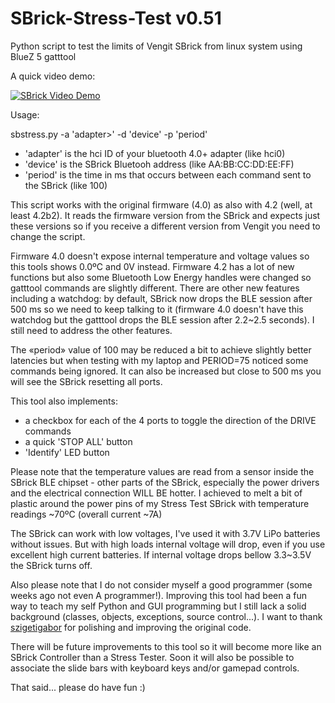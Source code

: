 # SBrick-Stress-Test v0.51

Python script to test the limits of Vengit SBrick from linux system using BlueZ 5 gatttool

A quick video demo:

[![SBrick Video Demo](http://img.youtube.com/vi/4ee8OOaZ0eI/0.jpg)](http://www.youtube.com/watch?v=4ee8OOaZ0eI)

Usage:

sbstress.py -a 'adapter>' -d 'device' -p 'period'
  
- 'adapter' is the hci ID of your bluetooth 4.0+ adapter (like hci0)
-  'device'  is the SBrick Bluetooh address (like AA:BB:CC:DD:EE:FF)
-  'period'  is the time in ms that occurs between each command sent to the SBrick (like 100)
  
This  script works with the original firmware (4.0) as also with 4.2 (well, at least 4.2b2). It reads the firmware version from the SBrick and expects just these versions so if you receive a different version from Vengit you need to change the script.

Firmware 4.0 doesn't expose internal temperature and voltage values so this tools shows 0.0ºC and 0V instead.
Firmware 4.2 has a lot of new functions but also some Bluetooth Low Energy handles were changed so gatttool commands are slightly different. There are other new features including a watchdog: by default, SBrick now drops the BLE session after 500 ms so we need to keep talking to it (firmware 4.0 doesn't have this watchdog but the gatttool drops the BLE session after 2.2~2.5 seconds). I still need to address the other features.

The «period» value of 100 may be reduced a bit to achieve slightly better latencies but when testing with my laptop and PERIOD=75 noticed some commands being ignored. It can also be increased but close to 500 ms you will see the SBrick resetting all ports.

This tool also implements:
- a checkbox for each of the 4 ports to toggle the direction of the DRIVE commands
- a quick 'STOP ALL' button
- 'Identify' LED button

Please note that the temperature values are read from a sensor inside the SBrick BLE chipset - other parts of the SBrick, especially the power drivers and the electrical connection WILL BE hotter. I achieved to melt a bit of plastic around the power pins of my Stress Test SBrick with temperature readings ~70ºC (overall current ~7A)

The SBrick can work with low voltages, I've used it with 3.7V LiPo batteries without issues. But with high loads internal voltage will drop, even if you use excellent high current batteries. If internal voltage drops bellow 3.3~3.5V the SBrick turns off.

Also please note that I do not consider myself a good programmer (some weeks ago not even A programmer!). Improving this tool had been a fun way to teach my self Python and GUI programming but I still lack a solid background (classes, objects, exceptions, source control...).
I want to thank [szigetigabor](https://github.com/szigetigabor) for polishing and improving the original code.

There will be future improvements to this tool so it will become more like an SBrick Controller than a Stress Tester.
Soon it will also be possible to associate the slide bars with keyboard keys and/or gamepad controls.

That said... please do have fun :)
